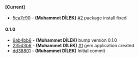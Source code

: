 
#### [Current]
 * [5ca7c90](../../commit/5ca7c90) - __(Muhammet DİLEK)__ [#2](../../issues/2) package install fixed

#### 0.1.0
 * [6ab4bb6](../../commit/6ab4bb6) - __(Muhammet DİLEK)__ bump version 0.1.0
 * [235d3b6](../../commit/235d3b6) - __(Muhammet DİLEK)__ [#1](../../issues/1) gem application created
 * [dd38801](../../commit/dd38801) - __(Muhammet DİLEK)__ Initial commit
